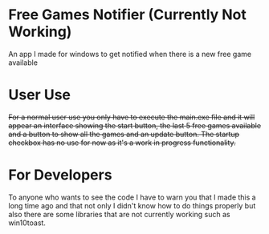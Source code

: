 # Free Games Notifier (Currently Not Working)
An app I made for windows to get notified when there is a new free game available

# User Use
~~For a normal user use you only have to execute the main.exe file and it will appear an interface showing the start button, the last 5 free games available and a button to show all the games and an update button. The startup checkbox has no use for now as it's a work in progress functionality.~~

# For Developers
To anyone who wants to see the code I have to warn you that I made this a long time ago and that not only I didn't know how to do things properly but also there are some libraries that are not currently working such as win10toast.
